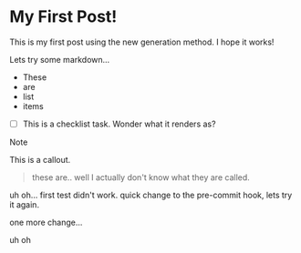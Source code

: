 # My First Post!

This is my first post using the new generation method. I hope it works!

Lets try some markdown...

- These
- are
- list
- items

- [ ] This is a checklist task. Wonder what it renders as?

>[!NOTE]
>This is a callout. 

>these are.. well I actually don't know what they are called.

uh oh... first test didn't work. quick change to the pre-commit hook, lets try it again.

one more change...

uh oh